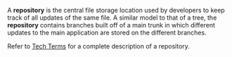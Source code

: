 A **repository** is the central file storage location used by developers to keep track of all updates of the same file.
A similar model to that of a tree, the **repository** contains branches built off of a main trunk in which different updates to the main application are stored on the different branches.

Refer to [Tech Terms](https://techterms.com/definition/repository) for a complete description of a repository.
